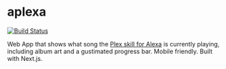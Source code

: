 # aplexa

[![Build Status](https://travis-ci.org/nfriedly/aplexa.svg?branch=master)](https://travis-ci.org/nfriedly/aplexa)

Web App that shows what song the [Plex skill for Alexa](https://www.amazon.com/Plex-Inc/dp/B01NBB1INY) is currently playing, including album art and a gustimated progress bar. Mobile friendly. Built with Next.js.

